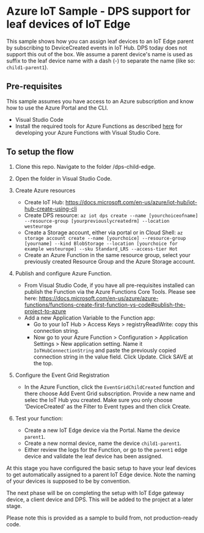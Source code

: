 # Azure IoT Sample - DPS support for leaf devices of IoT Edge

This sample shows how you can assign leaf devices to an IoT Edge parent by subscribing to DeviceCreated events in IoT Hub. DPS today does not support this out of the box. We assume a parent device's name is used as suffix to the leaf device name with a dash (-) to separate the name (like so: `child1-parent1`).

## Pre-requisites
This sample assumes you have access to an Azure subscription and know how to use the Azure Portal and the CLI.
- Visual Studio Code
- Install the required tools for Azure Functions as described [here](https://docs.microsoft.com/en-us/azure/azure-functions/functions-create-first-function-vs-code) for developing your Azure Functions with Visual Studio Core.

## To setup the flow

1. Clone this repo. Navigate to the folder /dps-child-edge.
1. Open the folder in Visual Studio Code.
1. Create Azure resources
    - Create IoT Hub: https://docs.microsoft.com/en-us/azure/iot-hub/iot-hub-create-using-cli
    - Create DPS resource: `az iot dps create --name [yourchoiceofname] --resource-group [yourpreviouslycreatedrm] --location westeurope`
    - Create a Storage account, either via portal or in Cloud Shell: `az storage account create --name [yourchoice] --resource-group [yourname] --kind BlobStorage --location [yourchoice for example westeurope] --sku Standard_LRS --access-tier Hot`
    - Create an Azure Function in the same resource group, select your previously created Resource Group and the Azure Storage account.

1. Publish and configure Azure Function.
    - From Visual Studio Code, if you have all pre-requisites installed can publish the Function via the Azure Functions Core Tools. Please see here: https://docs.microsoft.com/en-us/azure/azure-functions/functions-create-first-function-vs-code#publish-the-project-to-azure
    - Add a new Application Variable to the Function app: 
        - Go to your IoT Hub > Access Keys > registryReadWrite: copy this connection string.
        - Now go to your Azure Function > Configuration > Application Settings > New application setting. Name it `IoTHubConnectionString` and paste the previously copied connection string in the value field. Click Update. Click SAVE at the top.

1. Configure the Event Grid Registration
    - In the Azure Function, click the `EventGridChildCreated` function and there choose Add Event Grid subscription. Provide a new name and selec the IoT Hub you created. Make sure you only choose 'DeviceCreated' as the Filter to Event types and then click Create.

1. Test your function: 
    - Create a new IoT Edge device via the Portal. Name the device `parent1`.
    - Create a new normal device, name the device `child1-parent1`.
    - Either review the logs for the Function, or go to the `parent1` edge device and validate the leaf device has been assigned.

At this stage you have configured the basic setup to have your leaf devices to get automatically assigned to a parent IoT Edge device. Note the naming of your devices is supposed to be by convention. 

The next phase will be on completing the setup with IoT Edge gateway device, a client device and DPS. This will be added to the project at a later stage.


Please note this is provided as a sample to build from, not production-ready code.

